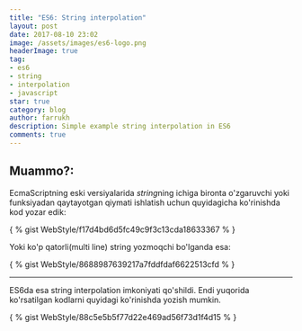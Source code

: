 ```yaml
---
title: "ES6: String interpolation"
layout: post
date: 2017-08-10 23:02
image: /assets/images/es6-logo.png
headerImage: true
tag:
- es6
- string
- interpolation 
- javascript 
star: true
category: blog
author: farrukh
description: Simple example string interpolation in ES6
comments: true
---
```


## Muammo?:
EcmaScriptning eski versiyalarida *string*ning ichiga bironta o'zgaruvchi yoki funksiyadan qaytayotgan qiymati ishlatish uchun quyidagicha ko'rinishda kod yozar edik:

{ % gist WebStyle/f17d4bd6d5fc49c9f3c13cda18633367 % }

Yoki ko'p qatorli(multi line) string yozmoqchi bo'lganda esa:

{ % gist WebStyle/8688987639217a7fddfdaf6622513cfd % }

---
ES6da esa string interpolation imkoniyati qo'shildi.
Endi yuqorida ko'rsatilgan kodlarni quyidagi ko'rinishda yozish mumkin.

{ % gist WebStyle/88c5e5b5f77d22e469ad56f73d1f4d15 % }
